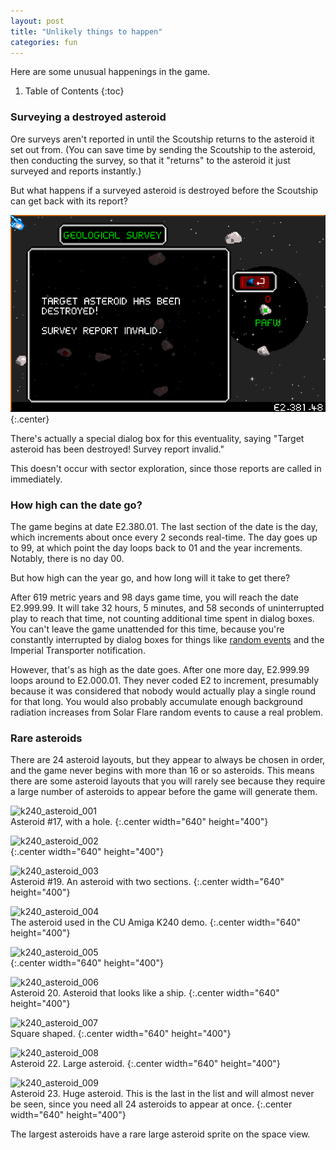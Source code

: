 ```yaml
---
layout: post
title: "Unlikely things to happen"
categories: fun
---
```


Here are some unusual happenings in the game.

1. Table of Contents
{:toc}

### Surveying a destroyed asteroid

Ore surveys aren't reported in until the Scoutship returns to the asteroid it
set out from. (You can save time by sending the Scoutship to the asteroid, then
conducting the survey, so that it "returns" to the asteroid it just surveyed and
reports instantly.)

But what happens if a surveyed asteroid is destroyed before the Scoutship can
get back with its report?

![Survey Report Invalid](../images/survey-report-invalid.png "Survey Report Invalid")
{:.center}

There's actually a special dialog box for this eventuality, saying "Target
asteroid has been destroyed! Survey report invalid."

This doesn't occur with sector exploration, since those reports are called in
immediately.

### How high can the date go?

The game begins at date E2.380.01. The last section of the date is the day,
which increments about once every 2 seconds real-time. The day goes up to 99, at
which point the day loops back to 01 and the year increments. Notably, there is
no day 00.

But how high can the year go, and how long will it take to get there?

After 619 metric years and 98 days game time, you will reach the date E2.999.99.
It will take 32 hours, 5 minutes, and 58 seconds of uninterrupted play to reach
that time, not counting additional time spent in dialog boxes. You can't leave
the game unattended for this time, because you're constantly interrupted by
dialog boxes for things like [random events](../game-mechanics/random-events.html)
and the Imperial Transporter notification.

However, that's as high as the date goes. After one more day, E2.999.99 loops
around to E2.000.01. They never coded E2 to increment, presumably because it was
considered that nobody would actually play a single round for that long. You
would also probably accumulate enough background radiation increases from Solar
Flare random events to cause a real problem.

### Rare asteroids

There are 24 asteroid layouts, but they appear to always be chosen in order, and
the game never begins with more than 16 or so asteroids. This means there are
some asteroid layouts that you will rarely see because they require a large
number of asteroids to appear before the game will generate them.

![k240_asteroid_001](../images/asteroids/k240_asteroid_01.png "k240_asteroid_01")<br>
Asteroid #17, with a hole.
{:.center width="640" height="400"}

![k240_asteroid_002](../images/asteroids/k240_asteroid_02.png "k240_asteroid_02")<br>
{:.center width="640" height="400"}

![k240_asteroid_003](../images/asteroids/k240_asteroid_03.png "k240_asteroid_03")<br>
Asteroid #19. An asteroid with two sections.
{:.center width="640" height="400"}

![k240_asteroid_004](../images/asteroids/k240_asteroid_04.png "k240_asteroid_04")<br>
The asteroid used in the CU Amiga K240 demo.
{:.center width="640" height="400"}

![k240_asteroid_005](../images/asteroids/k240_asteroid_05.png "k240_asteroid_05")<br>
{:.center width="640" height="400"}

![k240_asteroid_006](../images/asteroids/k240_asteroid_06.png "k240_asteroid_06")<br>
Asteroid 20. Asteroid that looks like a ship.
{:.center width="640" height="400"}

![k240_asteroid_007](../images/asteroids/k240_asteroid_07.png "k240_asteroid_07")<br>
Square shaped.
{:.center width="640" height="400"}

![k240_asteroid_008](../images/asteroids/k240_asteroid_08.png "k240_asteroid_08")<br>
Asteroid 22. Large asteroid.
{:.center width="640" height="400"}

![k240_asteroid_009](../images/asteroids/k240_asteroid_09.png "k240_asteroid_09")<br>
Asteroid 23. Huge asteroid. This is the last in the list and will almost never
be seen, since you need all 24 asteroids to appear at once.
{:.center width="640" height="400"}

The largest asteroids have a rare large asteroid sprite on the space view.
